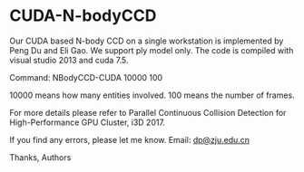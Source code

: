 # CUDA-N-bodyCCD

Our CUDA based N-body CCD on a single workstation is implemented by Peng Du and Eli Gao. We support ply model only. The code is compiled with visual studio 2013 and cuda 7.5.

Command:
NBodyCCD-CUDA 10000 100

10000 means how many entities involved.
100 means the number of frames.

For more details please refer to 
Parallel Continuous Collision Detection for High-Performance GPU Cluster, i3D 2017.

If you find any errors, please let me know.
Email: dp@zju.edu.cn

Thanks,
Authors
